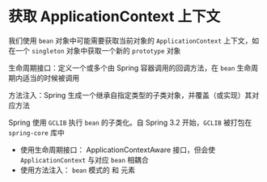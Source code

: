 # 获取 ApplicationContext 上下文

我们使用 `bean` 对象中可能需要获取当前对象的 `ApplicationContext` 上下文，如在一个 `singleton` 对象中获取一个新的 `prototype` 对象

生命周期接口：定义一个或多个由 Spring 容器调用的回调方法，在 `bean` 生命周期内适当的时候被调用

方法注入：Spring 生成一个继承自指定类型的子类对象，并覆盖（或实现）其对应方法

Spring 使用 `GCLIB` 执行 `bean` 的子类化。自 Spring 3.2 开始，`GCLIB` 被打包在 `spring-core` 库中

* 使用生命周期接口： ApplicationContextAware 接口，但会使 `ApplicationContext` 与对应 `bean` 相耦合
* 使用方法注入： `bean` 模式的 <lookup-method> 和 <replaced-method> 元素

‍
